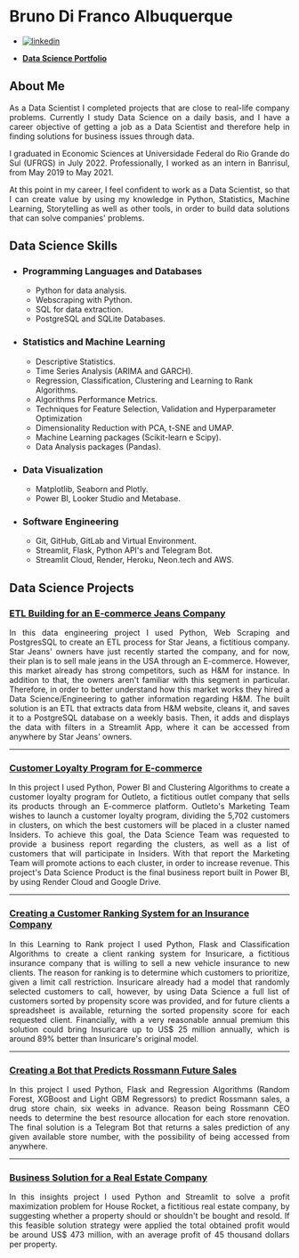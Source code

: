# Bruno Di Franco Albuquerque

- [![linkedin](https://img.shields.io/badge/linkedin-0A66C2?style=for-the-badge&logo=linkedin&logoColor=white)](https://www.linkedin.com/in/BrunoDiFrancoAlbuquerque/)

- [**Data Science Portfolio**](https://brunodifranco.github.io/data-science-portfolio/)

## About Me
<p align="justify"> As a Data Scientist I completed projects that are close to real-life company problems. Currently I study Data Science on a daily basis, and I have a career objective of getting a job as a Data Scientist and therefore help in finding solutions for business issues through data. </p>

<p align="justify"> I graduated in Economic Sciences at Universidade Federal do Rio Grande do Sul (UFRGS) in July 2022. Professionally, I worked as an intern in Banrisul, from May 2019 to May 2021. </p>

<p align="justify"> At this point in my career, I feel confident to work as a Data Scientist, so that I can create value by using my knowledge in Python, Statistics, Machine Learning, Storytelling as well as other tools, in order to build data solutions that can solve companies' problems. </p>

## Data Science Skills

 - ### Programming Languages and Databases
    - Python for data analysis.
    - Webscraping with Python.
    - SQL for data extraction.
    - PostgreSQL and SQLite Databases.
  
 - ### Statistics and Machine Learning
    - Descriptive Statistics.
    - Time Series Analysis (ARIMA and GARCH).
    - Regression, Classification, Clustering and Learning to Rank Algorithms.
    - Algorithms Performance Metrics.
    - Techniques for Feature Selection, Validation and Hyperparameter Optimization
    - Dimensionality Reduction with PCA, t-SNE and UMAP.
    - Machine Learning packages (Scikit-learn e Scipy).
    - Data Analysis packages (Pandas).

 - ### Data Visualization
    - Matplotlib, Seaborn and Plotly.
    - Power BI, Looker Studio and Metabase.
    
 - ### Software Engineering
    - Git, GitHub, GitLab and Virtual Environment.
    - Streamlit, Flask, Python API's and Telegram Bot.
    - Streamlit Cloud, Render, Heroku, Neon.tech and AWS.

## Data Science Projects
### [**ETL Building for an E-commerce Jeans Company**](https://github.com/brunodifranco/project-star-jeans-data-engineering)
<p align="justify"> In this data engineering project I used Python, Web Scraping and PostgresSQL to create an ETL process for Star Jeans, a fictitious company. Star Jeans' owners have just recently started the company, and for now, their plan is to sell male jeans in the USA through an E-commerce. However, this market already has strong competitors, such as H&M for instance. In addition to that, the owners aren't familiar with this segment in particular. Therefore, in order to better understand how this market works they hired a Data Science/Engineering to gather information regarding H&M. The built solution is an ETL that extracts data from H&M website, cleans it, and saves it to a PostgreSQL database on a weekly basis. Then, it adds and displays the data with filters in a Streamlit App, where it can be accessed from anywhere by Star Jeans' owners. </p>

---
### [**Customer Loyalty Program for E-commerce**](https://github.com/brunodifranco/project-outleto-clustering)
<p align="justify"> In this project I used Python, Power BI and Clustering Algorithms to create a customer loyalty program for Outleto, a fictitious outlet company that sells its products through an E-commerce platform. Outleto's Marketing Team wishes to launch a customer loyalty program, dividing the 5,702 customers in clusters, on which the best customers will be placed in a cluster named Insiders. To achieve this goal, the Data Science Team was requested to provide a business report regarding the clusters, as well as a list of customers that will participate in Insiders. With that report the Marketing Team will promote actions to each cluster, in order to increase revenue. This project's Data Science Product is the final business report built in Power BI, by using Render Cloud and Google Drive. </p>

---
### [**Creating a Customer Ranking System for an Insurance Company**](https://github.com/brunodifranco/project-insuricare-ranking)
<p align="justify"> In this Learning to Rank project I used Python, Flask and Classification Algorithms to create a client ranking system for Insuricare, a fictitious insurance company that is willing to sell a new vehicle insurance to new clients. The reason for ranking is to determine which customers to prioritize, given a limit call restriction. Insuricare already had a model that randomly selected customers to call, however, by using Data Science a full list of customers sorted by propensity score was provided, and for future clients a spreadsheet is available, returning the sorted propensity score for each requested client. Financially, with a very reasonable annual premium this solution could bring Insuricare up to US$ 25 million annually, which is around 89% better than Insuricare's original model. </p>

---
### [**Creating a Bot that Predicts Rossmann Future Sales**](https://github.com/brunodifranco/project-rossmann-sales)
<p align="justify"> In this project I used Python, Flask and Regression Algorithms (Random Forest, XGBoost and Light GBM Regressors) to predict Rossmann sales, a drug store chain, six weeks in advance. Reason being Rossmann CEO needs to determine the best resource allocation for each store renovation. The final solution is a Telegram Bot that returns a sales prediction of any given available store number, with the possibility of being accessed from anywhere. </p>

---
### [**Business Solution for a Real Estate Company**](https://github.com/brunodifranco/project-house-rocket-insights)
<p align="justify"> In this insights project I used Python and Streamlit to solve a profit maximization problem for House Rocket, a fictitious real estate company, by suggesting whether a property should or shouldn't be bought and resold. If this feasible solution strategy were applied the total obtained profit would be around US$ 473 million, with an average profit of 45 thousand dollars per property. </p>
